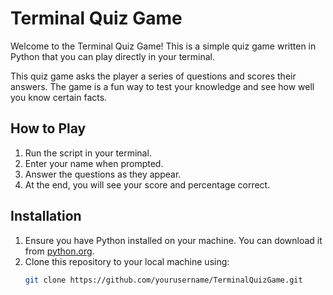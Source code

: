 # Terminal Quiz Game

Welcome to the Terminal Quiz Game! This is a simple quiz game written in Python that you can play directly in your terminal.

This quiz game asks the player a series of questions and scores their answers. The game is a fun way to test your knowledge and see how well you know certain facts.

## How to Play
1. Run the script in your terminal.
2. Enter your name when prompted.
3. Answer the questions as they appear.
4. At the end, you will see your score and percentage correct.

## Installation
1. Ensure you have Python installed on your machine. You can download it from [python.org](https://www.python.org/).
2. Clone this repository to your local machine using:
   ```sh
   git clone https://github.com/yourusername/TerminalQuizGame.git
